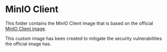 # MinIO Client

This folder contains the MinIO Client image that is based on the official [MinIO Client image](https://github.com/minio/mc).

This custom image has been created to mitigate the security vulnerabilities the official image has.
